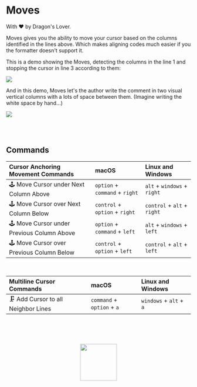 # Moves

With ❤️ by Dragon's Lover.

Moves gives you the ability to move your cursor based on the columns identified in the lines above. Which makes aligning codes much easier if you the formatter doesn't support it.

This is a demo showing the Moves, detecting the columns in the line 1 and stopping the cursor in line 3 according to them:

![](https://user-images.githubusercontent.com/2157285/197640137-136e7db6-7087-4dd0-a7e3-cb2db323d35c.gif)

And in this demo, Moves let's the author write the comment in two visual vertical columns with a lots of space between them. (Imagine writing the white space by hand...)

![](https://user-images.githubusercontent.com/2157285/197640142-8edbddc5-7364-45fa-9bc1-48c92765292b.gif)

<br><br>

## Commands

| Cursor Anchoring Movement Commands | macOS | Linux and Windows |
|:--------|:------|:------------------|
| 🕹️ Move Cursor under Next Column Above | `option` + `command` + `right` | `alt` + `windows` + `right` |
| 🕹️ Move Cursor over Next Column Below | `control` + `option` + `right` | `control` + `alt` + `right` |
| 🕹️ Move Cursor under Previous Column Above | `option` + `command` + `left` | `alt` + `windows` + `left` |
| 🕹️ Move Cursor over Previous Column Below | `control` + `option` + `left` | `control` + `alt` + `left` |

<br>

| Multiline Cursor Commands | macOS | Linux and Windows |
|:--------|:------|:------------------|
| 🗜️ Add Cursor to all Neighbor Lines | `command` + `option` + `a` | `windows` + `alt` + `a` |

<br><br><br>

<center>
<a href="https://kary.us">
<img width="100" src="https://user-images.githubusercontent.com/2157285/129073689-4d48b4f2-6b04-4665-91bc-896eb1d13340.png">
</a>
</center>